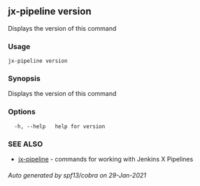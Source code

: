## jx-pipeline version

Displays the version of this command

### Usage

```
jx-pipeline version
```

### Synopsis

Displays the version of this command

### Options

```
  -h, --help   help for version
```

### SEE ALSO

* [jx-pipeline](jx-pipeline.md)	 - commands for working with Jenkins X Pipelines

###### Auto generated by spf13/cobra on 29-Jan-2021
